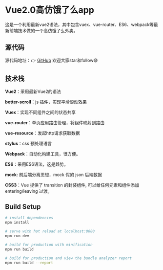 # Vue2.0高仿饿了么app
这是一个利用最新vue2语法，其中包含vuex、vue-router、ES6、webpack等最新前端技术做的一个高仿饿了么外卖。

## 源代码
源代码地址：👉 [GitHub](https://github.com/pengfeidai/vue-sell-app)
欢迎大家star和follow😄

## 技术栈
**Vue2**：采用最新Vue2的语法

**better-scroll**：js 插件，实现平滑滚动效果

**Vuex**：实现不同组件之间的状态共享

**vue-router**：单页应用路由管理，将组件映射到路由

**vue-resource**：发起http请求获取数据

**stylus**：css 预处理语言

**Webpack**：自动化构建工具，很方便。

**ES6**：采用ES6语法，这是趋势。

**mock**: 前后端分离思想，mock 假的 json 后端数据

**CSS3**：Vue 提供了 transition 的封装组件, 可以给任何元素和组件添加 entering/leaving 过渡。

## Build Setup

``` bash
# install dependencies
npm install

# serve with hot reload at localhost:8080
npm run dev

# build for production with minification
npm run build

# build for production and view the bundle analyzer report
npm run build --report
```


